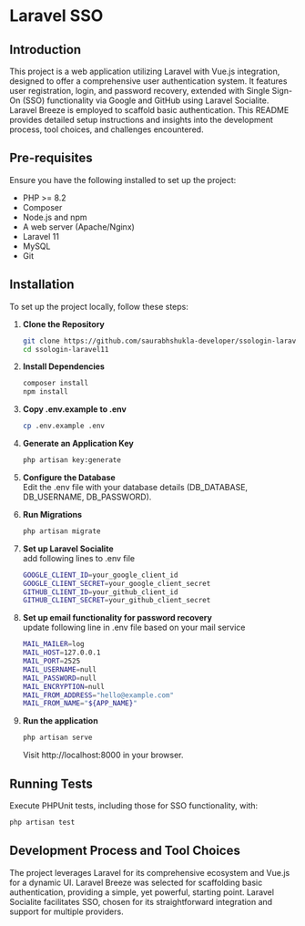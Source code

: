 # Laravel SSO

## Introduction

This project is a web application utilizing Laravel with Vue.js integration, designed to offer a comprehensive user authentication system. It features user registration, login, and password recovery, extended with Single Sign-On (SSO) functionality via Google and GitHub using Laravel Socialite. Laravel Breeze is employed to scaffold basic authentication. This README provides detailed setup instructions and insights into the development process, tool choices, and challenges encountered.

## Pre-requisites

Ensure you have the following installed to set up the project:
- PHP >= 8.2
- Composer
- Node.js and npm
- A web server (Apache/Nginx)
- Laravel 11
- MySQL
- Git

## Installation

To set up the project locally, follow these steps:

1. **Clone the Repository**
   ```sh
   git clone https://github.com/saurabhshukla-developer/ssologin-laravel11
   cd ssologin-laravel11

2. **Install Dependencies**
    ```sh
    composer install
    npm install

3. **Copy .env.example to .env**
   ```sh
   cp .env.example .env

4. **Generate an Application Key**
   ```sh
   php artisan key:generate
   
5. **Configure the Database**
   <br>
    Edit the .env file with your database details (DB_DATABASE, DB_USERNAME, DB_PASSWORD).

7. **Run Migrations**
   ```sh
   php artisan migrate

8. **Set up Laravel Socialite**
   <br>
   add following lines to .env file
   ```sh
   GOOGLE_CLIENT_ID=your_google_client_id
   GOOGLE_CLIENT_SECRET=your_google_client_secret
   GITHUB_CLIENT_ID=your_github_client_id
   GITHUB_CLIENT_SECRET=your_github_client_secret

9. **Set up email functionality for password recovery**
   <br>
   update following line in .env file based on your mail service
   ```sh
   MAIL_MAILER=log
   MAIL_HOST=127.0.0.1
   MAIL_PORT=2525
   MAIL_USERNAME=null
   MAIL_PASSWORD=null
   MAIL_ENCRYPTION=null
   MAIL_FROM_ADDRESS="hello@example.com"
   MAIL_FROM_NAME="${APP_NAME}"

10. **Run the application**
    ```sh
    php artisan serve
    ```

    Visit http://localhost:8000 in your browser.

## Running Tests
Execute PHPUnit tests, including those for SSO functionality, with:
```sh
php artisan test
```

## Development Process and Tool Choices
The project leverages Laravel for its comprehensive ecosystem and Vue.js for a dynamic UI. Laravel Breeze was selected for scaffolding basic authentication, providing a simple, yet powerful, starting point. Laravel Socialite facilitates SSO, chosen for its straightforward integration and support for multiple providers.

